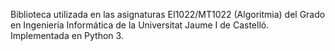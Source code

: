 Biblioteca utilizada en las asignaturas EI1022/MT1022 (Algoritmia) del Grado en Ingeniería Informática de la Universitat Jaume I de Castelló.
Implementada en Python 3.
